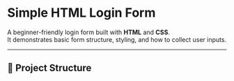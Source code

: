 # Simple HTML Login Form

A beginner-friendly login form built with **HTML** and **CSS**.  
It demonstrates basic form structure, styling, and how to collect user inputs.

---

## 📂 Project Structure
